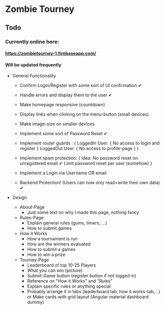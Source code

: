 # Zombie Tourney

## Todo

### Currently online here: 
#### https://zombietourney-1.firebaseapp.com/
#### Will be updated frequently

* General Functionality

	*	Confirm Login/Register with some sort of UI confirmation ✔
	*	Handle errors and display them to the user ✔
	*	Make homepage responsive (countdown)
	*	Display links when clicking on the menu-button (small devices)
	*	Make image-size on smaller devices
	*	Implement some sort of Password Reset ✔
	*	Implement router guards : {
		LoggedIn User: {
			No access to login and register
		}
		LoggedOut User: {
			No access to profile-page
		}
	}

	*	Implement spam protection: {
			Idea: No password reset on unregistered email ✔
				  Limit password reset per user (somehow)
	}

	*	Implement a Login via Username OR email
	*	Backend Protection! (Users can now only read+write their own data) ✔
	
* Design

	* About-Page
		* Just some text on why I made this page, nothing fancy
	* Rules-Page
		* Explain general rules (gums, timers, ...)
		* How to submit games
	* How it Works 
		* How a tournament is run
		* How are the winners evaluated
		* How to submit a games
		* How to win a prize
	* Tourney-Page
		* Leaderboard of top 10-25 Players
		* What you can win (picture)
		* Submit-Game button (register button if not logged in)
		* Reference on "How it Works" and "Rules" 
		* Explain specific rules or anything special 
		* Probably arrange it in tabs 
		  (leaderboard tab, how it works-tab,...) 
		  or
		  Make cards with grid layout (Angular material dashboard dummy)
		